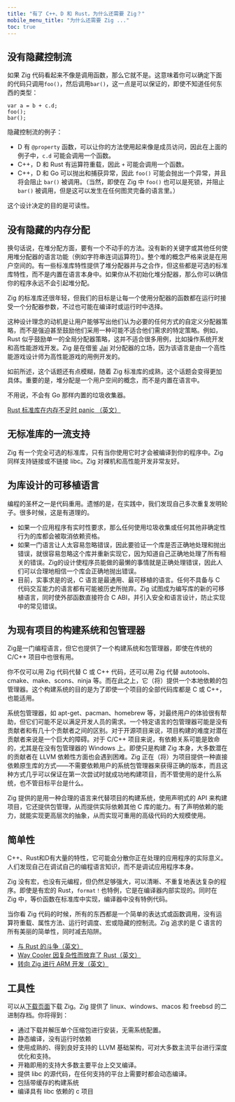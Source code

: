 ```yaml
---
title: "有了 C++、D 和 Rust，为什么还需要 Zig？"
mobile_menu_title: "为什么还需要 Zig ..."
toc: true
---
```



## 没有隐藏控制流

如果 Zig 代码看起来不像是调用函数，那么它就不是。这意味着你可以确定下面的代码只调用`foo()`，然后调用`bar()`，这一点是可以保证的，即使不知道任何东西的类型：

```zig
var a = b + c.d;
foo();
bar();
```

隐藏控制流的例子：

- D 有 `@property` 函数，可以让你的方法使用起来像是成员访问，因此在上面的例子中，`c.d` 可能会调用一个函数。
- C++，D 和 Rust 有运算符重载，因此 `+` 可能会调用一个函数。
- C++，D 和 Go 可以抛出和捕获异常，因此 `foo()` 可能会抛出一个异常，并且将会阻止 `bar()` 被调用。（当然，即使在 Zig 中 `foo()` 也可以是死锁，并阻止 `bar()` 被调用，但是这可以发生在任何图灵完备的语言里。）

这个设计决定的目的是可读性。

## 没有隐藏的内存分配

换句话说，在堆分配方面，要有一个不动手的方法。没有新的关键字或其他任何使用堆分配器的语言功能（例如字符串连词运算符[1]）。整个堆的概念严格来说是在用户空间的。有一些标准库特性提供了堆分配器并与之合作，但这些都是可选的标准库特性，而不是内置在语言本身中。如果你从不初始化堆分配器，那么你可以确信你的程序永远不会引起堆分配。

Zig 的标准库还很年轻，但我们的目标是让每一个使用分配器的函数都在运行时接受一个分配器参数，不过也可能在编译时或运行时中选择。

这种设计理念的动机是让用户能够写出他们认为必要的任何方式的自定义分配器策略，而不是强迫甚至鼓励他们采用一种可能不适合他们需求的特定策略。例如，Rust 似乎鼓励单一的全局分配器策略，这并不适合很多用例，比如操作系统开发和高性能游戏开发。Zig 是在借鉴 [Jai](https://www.youtube.com/watch?v=ciGQCP6HgqI) 对分配器的立场，因为该语言是由一个高性能游戏设计师为高性能游戏的用例开发的。

如前所述，这个话题还有点模糊，随着 Zig 标准库的成熟，这个话题会变得更加具体。重要的是，堆分配是一个用户空间的概念，而不是内置在语言中。

不用说，不会有 Go 那样内置的垃圾收集器。

[Rust 标准库在内存不足时 panic （英文）](https://github.com/rust-lang/rust/issues/29802)

[1]: 事实上有一个编译期字符串连接运算符（广义来说，是数组连接运算符），但它只在编译时起作用，所以仍然没有运行时的堆分配。

## 无标准库的一流支持

Zig 有一个完全可选的标准库，只有当你使用它时才会被编译到你的程序中。Zig 同样支持链接或不链接 libc。Zig 对裸机和高性能开发非常友好。

## 为库设计的可移植语言

编程的圣杯之一是代码重用。遗憾的是，在实践中，我们发现自己多次重复发明轮子。很多时候，这是有道理的。

 * 如果一个应用程序有实时性要求，那么任何使用垃圾收集或任何其他非确定性行为的库都会被取消依赖资格。
 * 如果一门语言让人太容易忽略错误，因此要验证一个库是否正确地处理和抛出错误，就很容易忽略这个库并重新实现它，因为知道自己正确地处理了所有相关的错误。Zig的设计使程序员能做的最懒的事情就是正确处理错误，因此人们可以合理地相信一个库会正确地抛出错误。
 * 目前，实事求是的说，C 语言是最通用、最可移植的语言。任何不具备与 C 代码交互能力的语言都有可能被历史所抛弃。Zig 试图成为编写库的新的可移植语言，同时使外部函数直接符合 C ABI，并引入安全和语言设计，防止实现中的常见错误。

## 为现有项目的构建系统和包管理器

Zig是一门编程语言，但它也提供了一个构建系统和包管理器，即使在传统的 C/C++ 项目中也很有用。

你不仅可以用 Zig 代码代替 C 或 C++ 代码，还可以用 Zig 代替 autotools、cmake、make、scons、ninja 等。而在此之上，它（将）提供一个本地依赖的包管理器。这个构建系统的目的是为了即使一个项目的全部代码库都是 C 或 C++，也能适用。

系统包管理器，如 apt-get、pacman、homebrew 等，对最终用户的体验很有帮助，但它们可能不足以满足开发人员的需求。一个特定语言的包管理器可能是没有贡献者和有几十个贡献者之间的区别。对于开源项目来说，项目构建的难度对潜在贡献者来说是一个巨大的障碍。对于 C/C++ 项目来说，有依赖关系可能是致命的，尤其是在没有包管理器的 Windows 上。即使只是构建 Zig 本身，大多数潜在的贡献者在 LLVM 依赖性方面也会遇到困难。Zig 正在（将）为项目提供一种直接依赖原生库的方式——不需要依赖用户的系统包管理器来获得正确的版本，而且这种方式几乎可以保证在第一次尝试时就成功地构建项目，而不管使用的是什么系统，也不管目标平台是什么。

Zig 提供的是用一种合理的语言来代替项目的构建系统，使用声明式的 API 来构建项目，它还提供包管理，从而提供实际依赖其他 C 库的能力。有了声明依赖的能力，就能实现更高层次的抽象，从而实现可重用的高级代码的大规模使用。

## 简单性

C++、Rust和D有大量的特性，它可能会分散你正在处理的应用程序的实际意义。人们发现自己在调试自己的编程语言知识，而不是调试应用程序本身。

Zig 没有宏，也没有元编程，但仍然足够强大，可以清晰、不重复地表达复杂的程序。即使是有宏的 Rust，`format！`也特例，它是在编译器内部实现的。同时在 Zig 中，等价函数在标准库中实现，编译器中没有特例代码。

当你看 Zig 代码的时候，所有的东西都是一个简单的表达式或函数调用，没有运算符重载、属性方法、运行时调度、宏或隐藏的控制流。Zig 追求的是 C 语言的所有美丽的简单性，同时减去陷阱。

 * [与 Rust 的斗争（英文）](https://compileandrun.com/stuggles-with-rust.html)
 * [Way Cooler 因复杂性而放弃了 Rust（英文）](http://way-cooler.org/blog/2019/04/29/rewriting-way-cooler-in-c.html)
 * [转向 Zig 进行 ARM 开发（英文）](https://www.jishuwen.com/d/2Ap9)

## 工具性

可以从[下载页面](../../downloads/)下载 Zig。Zig 提供了 linux、windows、macos 和 freebsd 的二进制存档。你将得到：

* 通过下载并解压单个压缩包进行安装，无需系统配置。
* 静态编译，没有运行时依赖
* 使用成熟的、得到良好支持的 LLVM 基础架构，可对大多数主流平台进行深度优化和支持。
* 开箱即用的支持大多数主要平台上交叉编译。
* 提供 libc 的源代码，在任何支持的平台上需要时都会动态编译。
* 包括带缓存的构建系统
* 编译具有 libc 依赖的 c 项目
